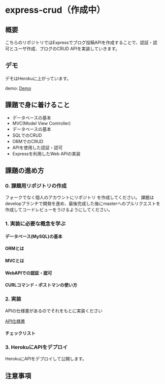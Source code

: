 # express-crud（作成中）

## 概要

こちらのリポジトリではExpressでブログ投稿APIを作成することで、認証・認可とユーザ作成、ブログのCRUD APIを実装していきます。

## デモ

デモはHerokuに上がっています。

demo: [Demo](https://express-crud-sample.herokuapp.com/)

## 課題で身に着けること

- データベースの基本
- MVC(Model View Controller)
- データベースの基本
- SQLでのCRUD
- ORMでのCRUD
- APIを使用した認証・認可
- Expressを利用したWeb APIの実装

## 課題の進め方

### 0. 課題用リポジトリの作成

フォークでなく個人のアカウントにリポジトリ を作成してください。
課題はdevelopブランチで開発を進め、最後完成した後にmasterへのプルリクエストを作成してコードレビューをうけるようにしてください。

### 1. 実装に必要な概念を学ぶ

#### データベース(MySQL)の基本

#### ORMとは

#### MVCとは

#### WebAPIでの認証・認可

#### CURLコマンド・ポストマンの使い方

### 2. 実装

APIの仕様書があるのでそれをもとに実装ください

[API仕様書](https://github.com/version-1/express-crud/wiki/API%E4%BB%95%E6%A7%98%E6%9B%B8)


#### チェックリスト


### 3. HerokuにAPIをデプロイ

HerokuにAPIをデプロイして公開します。

## 注意事項
